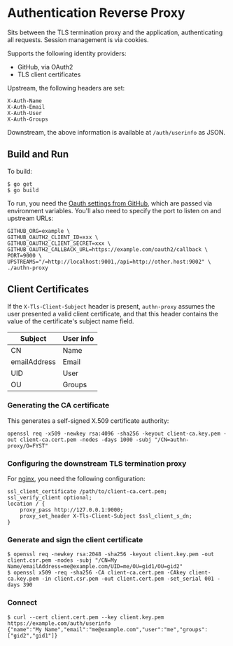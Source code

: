 # Authentication Reverse Proxy

Sits between the TLS termination proxy and the application,
authenticating all requests.
Session management is via cookies.

Supports the following identity providers:

* GitHub, via OAuth2
* TLS client certificates

Upstream, the following headers are set:
```
X-Auth-Name
X-Auth-Email
X-Auth-User
X-Auth-Groups
```
Downstream, the above information is available at `/auth/userinfo` as JSON.

## Build and Run

To build:
```
$ go get
$ go build
```

To run, you need the
[Oauth settings from GitHub](https://github.com/organizations/ccatp/settings/applications),
which are passed via environment variables.
You'll also need to specify the port to listen on and upstream URLs:
```
GITHUB_ORG=example \
GITHUB_OAUTH2_CLIENT_ID=xxx \
GITHUB_OAUTH2_CLIENT_SECRET=xxx \
GITHUB_OAUTH2_CALLBACK_URL=https://example.com/oauth2/callback \
PORT=9000 \
UPSTREAMS="/=http://localhost:9001,/api=http://other.host:9002" \
./authn-proxy
```

## Client Certificates

If the `X-Tls-Client-Subject` header is present,
`authn-proxy` assumes the user presented a valid client certificate,
and that this header contains the value of the certificate's subject name field.

| Subject      | User info |
| ------------ | --------- |
| CN           | Name      |
| emailAddress | Email     |
| UID          | User      |
| OU           | Groups    |

### Generating the CA certificate

This generates a self-signed X.509 certificate authority:
```
openssl req -x509 -newkey rsa:4096 -sha256 -keyout client-ca.key.pem -out client-ca.cert.pem -nodes -days 1000 -subj "/CN=authn-proxy/O=FYST"
```

### Configuring the downstream TLS termination proxy

For [nginx](https://nginx.org/), you need the following configuration:
```
ssl_client_certificate /path/to/client-ca.cert.pem;
ssl_verify_client optional;
location / {
    proxy_pass http://127.0.0.1:9000;
    proxy_set_header X-Tls-Client-Subject $ssl_client_s_dn;
}
```

### Generate and sign the client certificate

```
$ openssl req -newkey rsa:2048 -sha256 -keyout client.key.pem -out client.csr.pem -nodes -subj "/CN=My Name/emailAddress=me@example.com/UID=me/OU=gid1/OU=gid2"
$ openssl x509 -req -sha256 -CA client-ca.cert.pem -CAkey client-ca.key.pem -in client.csr.pem -out client.cert.pem -set_serial 001 -days 390
```

### Connect

```
$ curl --cert client.cert.pem --key client.key.pem https://example.com/auth/userinfo
{"name":"My Name","email":"me@example.com","user":"me","groups":["gid2","gid1"]}
```
